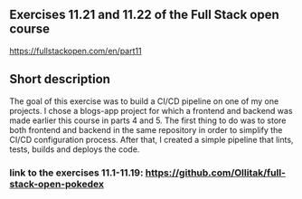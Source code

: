## Exercises 11.21 and 11.22 of the Full Stack open course

https://fullstackopen.com/en/part11

## Short description

The goal of this exercise was to build a CI/CD pipeline on one of my one projects. I chose a blogs-app project for which a frontend and backend was made earlier this course in parts 4 and 5. The first thing to do was to store both frontend and backend in the same repository in order to simplify the CI/CD configuration process. After that, I created a simple pipeline that lints, tests, builds and deploys the code.

### link to the exercises 11.1-11.19: https://github.com/Ollitak/full-stack-open-pokedex
